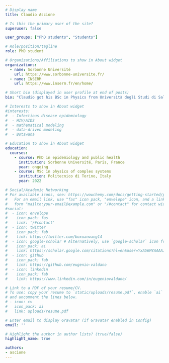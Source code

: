 ```yaml
---
# Display name
title: Claudio Ascione

# Is this the primary user of the site?
superuser: false

user_groups: ["PhD students", "Students"]

# Role/position/tagline
role: PhD student

# Organizations/Affiliations to show in About widget
organizations:
  - name: Sorbonne Université
    url: https://www.sorbonne-universite.fr/
  - name: INSERM
    url: https://www.inserm.fr/en/home/

# Short bio (displayed in user profile at end of posts)
bio: "Claudio got his BSc in Physics from Università degli Studi di Salerno, Italy. He then joined the Politecnico di Torino for the Master's degree in Physics of Complex Systems and graduated in October 2022. Since then, he has been enrolled in the PhD program in Epidemiology and Public health of Sorbonne Université."

# Interests to show in About widget
#interests:
#  - Infectious disease epidemiology
#  - HIV/AIDS
#  - mathematical modeling
#  - data-driven modeling
#  - Botswana

# Education to show in About widget
education:
  courses:
    - course: PhD in epidemiology and public health
      institution: Sorbonne Université, Paris, France
      year: ongoing
    - course: MSc in physics of complex systems
      institution: Politecnico di Torino, Italy
      year: 2022

# Social/Academic Networking
# For available icons, see: https://wowchemy.com/docs/getting-started/page-builder/#icons
#   For an email link, use "fas" icon pack, "envelope" icon, and a link in the
#   form "mailto:your-email@example.com" or "/#contact" for contact widget.
#social:
#  - icon: envelope
#    icon_pack: fas
#    link: '/#contact'
#  - icon: twitter
#    icon_pack: fab
#    link: https://twitter.com/boxuanwang14
#  - icon: google-scholar # Alternatively, use `google-scholar` icon from `ai` icon pack.  `graduation-cap`
#    icon_pack: ai
#    link: https://scholar.google.com/citations?hl=en&user=YxA56MYAAAAJ
#  - icon: github
#    icon_pack: fab
#    link: https://github.com/eugenio-valdano
#  - icon: linkedin
#    icon_pack: fab
#    link: https://www.linkedin.com/in/eugeniovaldano/

# Link to a PDF of your resume/CV.
# To use: copy your resume to `static/uploads/resume.pdf`, enable `ai` icons in `params.toml`,
# and uncomment the lines below.
# - icon: cv
#   icon_pack: ai
#   link: uploads/resume.pdf

# Enter email to display Gravatar (if Gravatar enabled in Config)
email: ''

# Highlight the author in author lists? (true/false)
highlight_name: true

authors:
- ascione
---
```

